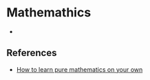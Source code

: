 # Mathemathics

- <abstract-algebra>

## References

- [How to learn pure mathematics on your own](https://www.youtube.com/watch?v=fo-alw2q-BU)
